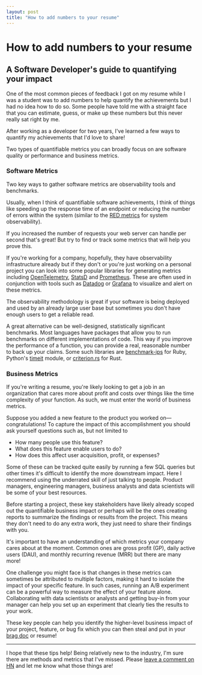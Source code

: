 ```yaml
---
layout: post
title: "How to add numbers to your resume"
---
```


# How to add numbers to your resume
## A Software Developer's guide to quantifying your impact

One of the most common pieces of feedback I got on my resume while I was a student was to add numbers to help quantify the achievements but I had no idea how to do so.
Some people have told me with a straight face that you can estimate, guess, or make up these numbers but this never really sat right by me.

After working as a developer for two years, I've learned a few ways to quantify my achievements that I'd love to share!

Two types of quantifiable metrics you can broadly focus on are software quality or performance and business metrics.

### Software Metrics

Two key ways to gather software metrics are observability tools and benchmarks.

Usually, when I think of quantifiable software achievements, I think of things like speeding up the response time of an endpoint or reducing the number of errors within the system (similar to the [RED metrics](https://grafana.com/blog/2018/08/02/the-red-method-how-to-instrument-your-services/) for system observability).

If you increased the number of requests your web server can handle per second that's great!
But try to find or track some metrics that will help you prove this.

If you're working for a company, hopefully, they have observability infrastructure already but if they don't or you're just working on a personal project you can look into some popular libraries for generating metrics including [OpenTelemetry](https://opentelemetry.io/), [StatsD](https://github.com/statsd/statsd) and [Prometheus](https://prometheus.io/docs/concepts/metric_types/).
These are often used in conjunction with tools such as [Datadog](https://www.datadoghq.com/) or [Grafana](https://grafana.com/) to visualize and alert on these metrics.

The observability methodology is great if your software is being deployed and used by an already large user base but sometimes you don't have enough users to get a reliable read.

A great alternative can be well-designed, statistically significant benchmarks. Most languages have packages that allow you to run benchmarks on different implementations of code. This way if you improve the performance of a function, you can provide a real, reasonable number to back up your claims. Some such libraries are [benchmark-ips](https://github.com/evanphx/benchmark-ips) for Ruby, Python's [timeit](https://docs.python.org/3/library/timeit.html) module, or [criterion.rs](https://github.com/bheisler/criterion.rs) for Rust.

### Business Metrics

If you're writing a resume, you're likely looking to get a job in an organization that cares more about profit and costs over things like the time complexity of your function.
As such, we must enter the world of business metrics.

Suppose you added a new feature to the product you worked on—congratulations! To capture the impact of this accomplishment you should ask yourself questions such as, but not limited to

- How many people use this feature?
- What does this feature enable users to do?
- How does this affect user acquisition, profit, or expenses?

Some of these can be tracked quite easily by running a few SQL queries but other times it's difficult to identify the more downstream impact. Here I recommend using the underrated skill of just talking to people. Product managers, engineering managers, business analysts and data scientists will be some of your best resources.


Before starting a project, these key stakeholders have likely already scoped out the quantifiable business impact or perhaps will be the ones creating reports to summarize the findings or results from the project. 
This means they don't need to do any extra work, they just need to share their findings with you.

It's important to have an understanding of which metrics your company cares about at the moment. Common ones are gross profit (GP), daily active users (DAU), and monthly recurring revenue (MRR) but there are many more!

One challenge you might face is that changes in these metrics can sometimes be attributed to multiple factors, making it hard to isolate the impact of your specific feature. 
In such cases, running an A/B experiment can be a powerful way to measure the effect of your feature alone.
Collaborating with data scientists or analysts and getting buy-in from your manager can help you set up an experiment that clearly ties the results to your work.

These key people can help you identify the higher-level business impact of your project, feature, or bug fix which you can then steal and put in your [brag doc](https://jvns.ca/blog/brag-documents/) or resume!

---

I hope that these tips help! 
Being relatively new to the industry, I'm sure there are methods and metrics that I've missed. Please [leave a comment on HN](https://news.ycombinator.com/item?id=41848978) and let me know what those things are!
